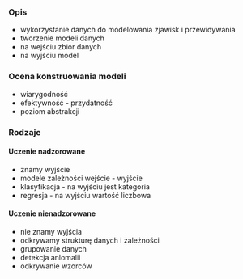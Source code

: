 ### Opis
- wykorzystanie danych do modelowania zjawisk i przewidywania
- tworzenie modeli danych
- na wejściu zbiór danych
- na wyjściu model

### Ocena konstruowania modeli
 - wiarygodność
 - efektywność - przydatność
 - poziom abstrakcji

### Rodzaje
#### Uczenie nadzorowane
- znamy wyjście
- modele zależności wejście - wyjście
- klasyfikacja - na wyjściu jest kategoria
- regresja - na wyjściu wartość liczbowa

#### Uczenie nienadzorowane
- nie znamy wyjścia
- odkrywamy strukturę danych i zależności
- grupowanie danych
- detekcja anlomalii
- odkrywanie wzorców